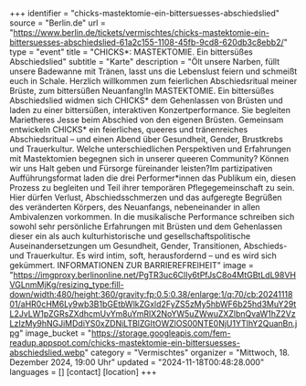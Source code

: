 +++
identifier = "chicks-mastektomie-ein-bittersuesses-abschiedslied"
source = "Berlin.de"
url = "https://www.berlin.de/tickets/vermischtes/chicks-mastektomie-ein-bittersuesses-abschiedslied-61a2c155-1108-45fb-9cd8-620db3c8ebb2/"
type = "event"
title = "CHICKS*: MASTEKTOMIE. Ein bittersüßes Abschiedslied"
subtitle = "Karte"
description = "Ölt unsere Narben, füllt unsere Badewanne mit Tränen, lasst uns die Lebenslust feiern und schmeißt euch in Schale. Herzlich willkommen zum feierlichen Abschiedsritual meiner Brüste, zum bittersüßen Neuanfang!In MASTEKTOMIE. Ein bittersüßes Abschiedslied widmen sich CHICKS* dem Gehenlassen von Brüsten und laden zu einer bittersüßen, interaktiven Konzertperformance. Sie begleiten Marietheres Jesse beim Abschied von den eigenen Brüsten. Gemeinsam entwickeln CHICKS* ein feierliches, queeres und tränenreiches Abschiedsritual – und einen Abend über Gesundheit, Gender, Brustkrebs und Trauerkultur. Welche unterschiedlichen Perspektiven und Erfahrungen mit Mastektomien begegnen sich in unserer queeren Community? Können wir uns Halt geben und Fürsorge füreinander leisten?Im partizipativen Aufführungsformat laden die drei Performer*innen das Publikum ein, diesen Prozess zu begleiten und Teil ihrer temporären Pflegegemeinschaft zu sein. Hier dürfen Verlust, Abschiedsschmerzen und das aufgeregte Begrüßen des veränderten Körpers, des Neuanfangs, nebeneinander in allen Ambivalenzen vorkommen. In die musikalische Performance schreiben sich sowohl sehr persönliche Erfahrungen mit Brüsten und dem Gehenlassen dieser ein als auch kulturhistorische und gesellschaftspolitische Auseinandersetzungen um Gesundheit, Gender, Transitionen, Abschieds- und Trauerkultur. Es wird intim, soft, herausfordernd – und es wird sich gekümmert. INFORMATIONEN ZUR BARRIEREFREIHEIT"
image = "https://imgproxy.berlinonline.net/PgTR3uc6ClIy6tPfJsC8o4MtGBtLdL98VHVGLnmMjKg/resizing_type:fill-down/width:480/height:360/gravity:fp:0.5:0.38/enlarge:1/q:70/cb:2024111801/aHR0cHM6Ly9wb3B1bGEtbWlkZGxld2FyZS5zMy5hbWF6b25hd3MuY29tL2JvLW1pZGRsZXdhcmUvYm8uYmRlX2NoYW5uZWwuZXZlbnQvaW1hZ2VzLzIzMy9hNGJiMDdiYS0xZDNiLTBlZGItOWZlOS00NTE0NjU1YTlhY2QuanBn.jpg"
image_bucket = "https://storage.googleapis.com/fem-readup.appspot.com/chicks-mastektomie-ein-bittersuesses-abschiedslied.webp"
category = "Vermischtes"
organizer = "Mittwoch, 18. Dezember 2024, 19:00 Uhr"
updated = "2024-11-18T00:48:28.000"
languages = []
[contact]
[location]
+++